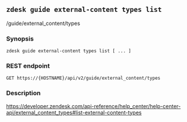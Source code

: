## `zdesk guide external-content types list`

/guide/external_content/types

### Synopsis

    zdesk guide external-content types list [ ... ]

### REST endpoint

    GET https://{HOSTNAME}/api/v2/guide/external_content/types

### Description

https://developer.zendesk.com/api-reference/help_center/help-center-api/external_content_types#list-external-content-types

